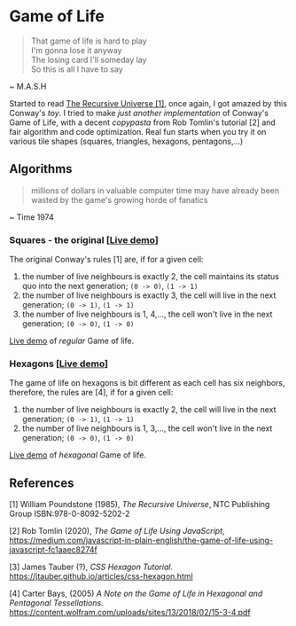 # Game of Life
> That game of life is hard to play  
I'm gonna lose it anyway  
The losing card I'll someday lay  
So this is all I have to say  

~ M.A.S.H

Started to read [The Recursive Universe [1]](https://www.amazon.co.uk/Recursive-Universe-Complexity-Scientific-Knowledge/dp/048649098X), 
once again, I got amazed by this Conway's _toy_. I tried to make _just another implementation_ of Conway's Game of Life, with
a decent _copypasta_ from Rob Tomlin's tutorial [2] and fair algorithm and code optimization. Real fun starts when you
try it on various tile shapes (squares, triangles, hexagons, pentagons,...)

## Algorithms
> millions of dollars in valuable computer time may have already been wasted by the game's growing horde of fanatics

~ Time 1974  

### Squares - the original [[Live demo](./life.html)]
The original Conway's rules [1] are, if for a given cell:
1. the number of live neighbours is exactly 2, the cell maintains its status quo into the next generation; `(0 -> 0)`, `(1 -> 1)`
2. the number of live neighbours is exactly 3, the cell will live in the next generation; `(0 -> 1)`, `(1 -> 1)`
3. the number of live neighbours is 1, 4,..., the cell won't live in the next generation; `(0 -> 0)`, `(1 -> 0)`

[Live demo](./life.html) of _regular_ Game of life.

### Hexagons [[Live demo](./hexagonal.html)]
The game of life on hexagons is bit different as each cell has six neighbors, therefore, the rules are [4], 
if for a given cell:  
1. the number of live neighbours is exactly 2, the cell will live in the next generation; `(0 -> 1)`, `(1 -> 1)`  
2. the number of live neighbours is 1, 3,..., the cell won't live in the next generation; `(0 -> 0)`, `(1 -> 0)`

[Live demo](./hexagonal.html) of _hexagonal_ Game of life.  

## References
[1] William Poundstone (1985), _The Recursive Universe_, NTC Publishing Group ISBN:978-0-8092-5202-2

[2] Rob Tomlin (2020), _The Game of Life Using JavaScript_,  
https://medium.com/javascript-in-plain-english/the-game-of-life-using-javascript-fc1aaec8274f

[3] James Tauber (?), _CSS Hexagon Tutorial._ https://jtauber.github.io/articles/css-hexagon.html  

[4] Carter Bays, (2005) _A Note on the Game of Life in Hexagonal and Pentagonal Tessellations._ https://content.wolfram.com/uploads/sites/13/2018/02/15-3-4.pdf
